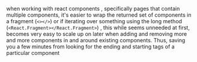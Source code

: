 when working with react components , specifically pages that contain multiple components, it's easier to wrap the returned set of components
in a fragment (`<></>`) or if iterating over something using the long method (`<React.Fragment></React.Fragment>`) , this while seems unneeded at
first, becomes very easy to scale up on later when adding and removing more and more components in and around existing components. Thus, saving you a few minutes from looking for the ending and starting tags of a particular component
